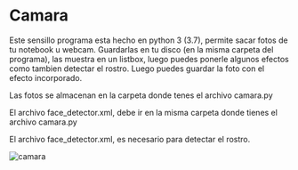 # Camara
Este sensillo programa esta hecho en python 3 (3.7), permite sacar fotos de tu notebook u webcam. Guardarlas en tu disco (en la misma carpeta del programa),
las muestra en un listbox, luego puedes ponerle algunos efectos como tambien detectar el rostro. Luego puedes guardar la foto con el efecto incorporado.


Las fotos se almacenan en la carpeta donde tenes el archivo camara.py

El archivo face_detector.xml, debe ir en la misma carpeta donde tienes el archivo camara.py

El archivo face_detector.xml, es necesario para detectar el rostro.


![camara](https://user-images.githubusercontent.com/69483837/90218155-80fe1b80-ddd9-11ea-869e-692b79050533.jpg)
